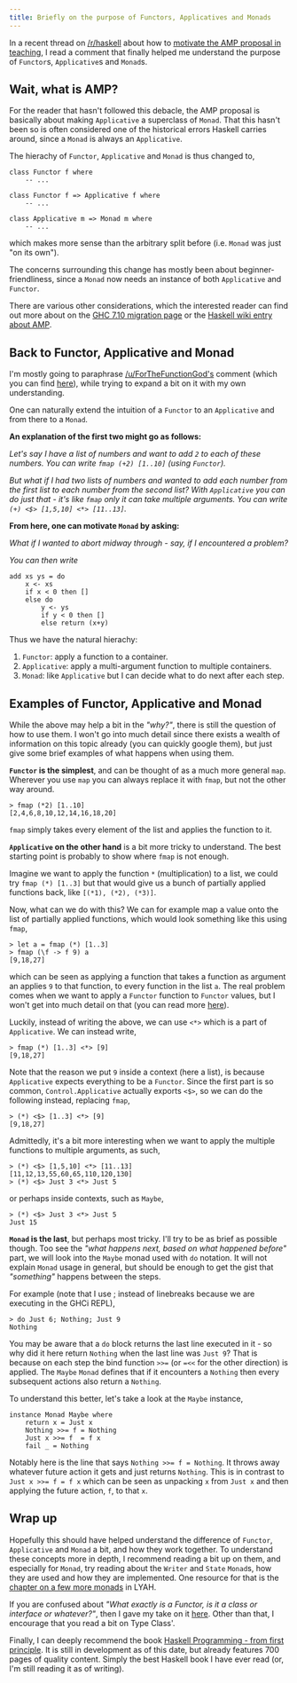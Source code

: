 ```yaml
---
title: Briefly on the purpose of Functors, Applicatives and Monads
---
```


In a recent thread on [/r/haskell](https://www.reddit.com/r/haskell/) about how
to [motivate the AMP proposal in teaching](https://www.reddit.com/r/haskell/comments/3tpom7/amp_how_do_you_motivate_this_in_teaching/), I read a comment that finally helped me understand the purpose of `Functor`s, `Applicative`s and `Monad`s.


## Wait, what is AMP?

For the reader that hasn't followed this debacle, the AMP proposal is basically
about making `Applicative` a superclass of `Monad`. That this hasn't been so
is often considered one of the historical errors Haskell carries around, since
a `Monad` is always an `Applicative`. 

The hierachy of `Functor`, `Applicative` and `Monad` is thus changed to,

```prettyprint
class Functor f where
    -- ...

class Functor f => Applicative f where
    -- ...

class Applicative m => Monad m where
    -- ...
```

which makes more sense than the arbitrary split before (i.e. `Monad` was just
"on its own").

The concerns surrounding this change has mostly been about
beginner-friendliness, since a `Monad` now needs an instance of both
`Applicative` and `Functor`.

There are various other considerations, which the interested reader can find out
more about on the [GHC 7.10 migration page](https://ghc.haskell.org/trac/ghc/wiki/Migration/7.10) or the [Haskell wiki entry about AMP](https://wiki.haskell.org/Functor-Applicative-Monad_Proposal).


## Back to Functor, Applicative and Monad

I'm mostly going to paraphrase [/u/ForTheFunctionGod's](https://www.reddit.com/user/ForTheFunctionGod) comment (which you can find [here](https://www.reddit.com/r/haskell/comments/3tpom7/amp_how_do_you_motivate_this_in_teaching/cx8an8b)), while trying to expand a bit on it with my own understanding.

One can naturally extend the intuition of a `Functor` to an `Applicative` and
from there to a `Monad`. 

__An explanation of the first two might go as follows:__

_Let's say I have a list of numbers and want to add `2` to each of these
numbers. You can write `fmap (+2) [1..10]` (using `Functor`)._

_But what if I had two lists of numbers and wanted to add each number from the
first list to each number from the second list? With `Applicative` you can do
just that - it's like `fmap` only it can take multiple arguments. You can write
`(+) <$> [1,5,10] <*> [11..13]`._

__From here, one can motivate `Monad` by asking:__

_What if I wanted to abort midway through - say, if I encountered a problem?_

_You can then write_

```prettyprint
add xs ys = do
    x <- xs 
    if x < 0 then []
    else do
        y <- ys
        if y < 0 then []
        else return (x+y)
```

Thus we have the natural hierachy:

1. `Functor`: apply a function to a container.
2. `Applicative`: apply a multi-argument function to multiple containers.
3. `Monad`: like `Applicative` but I can decide what to do next after each
   step.


## Examples of Functor, Applicative and Monad

While the above may help a bit in the _"why?"_, there is still the question of
how to use them. I won't go into much detail since there exists a wealth of
information on this topic already (you can quickly google them), but just give
some brief examples of what happens when using them.

__`Functor` is the simplest__, and can be thought of as a much more general `map`. Wherever you use `map` you can always replace it with `fmap`, but not the other way around.

```prettyprint
> fmap (*2) [1..10]
[2,4,6,8,10,12,14,16,18,20]
```

`fmap` simply takes every element of the list and applies the function to it.

__`Applicative` on the other hand__ is a bit more tricky to understand. The
best starting point is probably to show where `fmap` is not enough.

Imagine we want to apply the function `*` (multiplication) to a list, we could
try `fmap (*) [1..3]` but that would give us a bunch of partially applied
functions back, like `[(*1), (*2), (*3)]`.

Now, what can we do with this? We can for example map a value onto the list of
partially applied functions, which would look something like this using `fmap`,

```prettyprint
> let a = fmap (*) [1..3]
> fmap (\f -> f 9) a
[9,18,27]
```

which can be seen as applying a function that takes a function as argument an
applies `9` to that function, to every function in the list `a`. The real problem 
comes when we want to apply a `Functor` function to `Functor` values, but I won't 
get into much detail on that (you can read more [here](http://learnyouahaskell.com/functors-applicative-functors-and-monoids#applicative-functors)). 

Luckily, instead of writing the above, we can use `<*>` which is a part of
`Applicative`. We can instead write,

```prettyprint
> fmap (*) [1..3] <*> [9]
[9,18,27]
```

Note that the reason we put `9` inside a context (here a list), is because
`Applicative` expects everything to be a `Functor`. Since the first part is so
common, `Control.Applicative` actually exports `<$>`, so we can do the
following instead, replacing `fmap`,

```prettyprint
> (*) <$> [1..3] <*> [9]
[9,18,27]
```

Admittedly, it's a bit more interesting when we want to apply the multiple
functions to multiple arguments, as such,

```prettyprint
> (*) <$> [1,5,10] <*> [11..13]
[11,12,13,55,60,65,110,120,130]
> (*) <$> Just 3 <*> Just 5
```

or perhaps inside contexts, such as `Maybe`,

```prettyprint
> (*) <$> Just 3 <*> Just 5
Just 15
```

__`Monad` is the last__, but perhaps most tricky. I'll try to be as brief as
possible though. Too see the _"what happens next, based on what happened before"_ 
part, we will look into the `Maybe` monad used with `do` notation. It will not
explain `Monad` usage in general, but should be enough to get the gist that
_"something"_ happens between the steps.

For example (note that I use ; instead of linebreaks because we are executing
in the GHCi REPL),

```prettyprint
> do Just 6; Nothing; Just 9
Nothing
```

You may be aware that a `do` block returns the last line executed in it - so
why did it here return `Nothing` when the last line was `Just 9`? That is
because on each step the bind function `>>=` (or `=<<` for the other direction) is applied. The `Maybe` `Monad` defines that if it encounters a `Nothing` then every subsequent actions also return a `Nothing`.

To understand this better, let's take a look at the `Maybe` instance,

```prettyprint
instance Monad Maybe where  
    return x = Just x  
    Nothing >>= f = Nothing  
    Just x >>= f  = f x  
    fail _ = Nothing  
```

Notably here is the line that says `Nothing >>= f = Nothing`. It throws away
whatever future action it gets and just returns `Nothing`. This is in
contrast to `Just x >>= f = f x` which can be seen as unpacking `x` from `Just
x` and then applying the future action, `f`, to that `x`. 


## Wrap up

Hopefully this should have helped understand the difference of `Functor`,
`Applicative` and `Monad` a bit, and how they work together. To understand
these concepts more in depth, I recommend reading a bit up on them, and
especially for `Monad`, try reading about the `Writer` and `State` `Monad`s,
how they are used and how they are implemented. One resource for that is the
[chapter on a few more monads](http://learnyouahaskell.com/for-a-few-monads-more) in LYAH.

If you are confused about _"What exactly is a Functor, is it a class or
interface or whatever?"_, then I gave my take on it [here](https://www.reddit.com/r/haskell/comments/3uebjq/grasping_haskell_functors_applicatives_and_monads/cxekkcn). Other than that, I encourage that you read a bit on Type Class'.

Finally, I can deeply recommend the book [Haskell Programming - from first
principle](http://haskellbook.com). It is still in development as of this date,
but already features 700 pages of quality content. Simply the best Haskell book
I have ever read (or, I'm still reading it as of writing).

